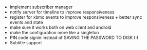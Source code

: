 * implement subscriber manager
* notify server for timeline to improve responsiveness
* register for xbmc events to improve responsiveness + better sync events and state
* make sure it works both on web client and android
* make the configuration more like a singleton
* PIN code signin instead of SAVING THE PASSWORD TO DISK (!)
* Subtitle support